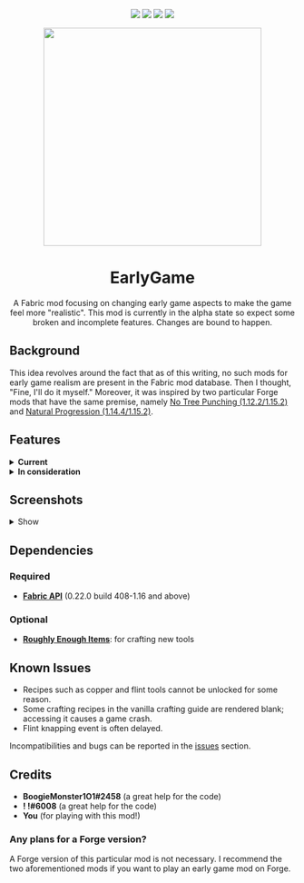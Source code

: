 <p align="center">
<a href="https://github.com/JayCeeCreates/earlygame/blob/master/LICENSE"><img src="https://img.shields.io/github/license/jayceecreates/earlygame?style=for-the-badge"></a>
<img src="https://img.shields.io/badge/mc%20version-1.16.5-brightgreen?style=for-the-badge">
<img src="https://img.shields.io/badge/mod%20version-1.0.0a-yellow?style=for-the-badge">
<a href="https://fabricmc.net"><img src="https://img.shields.io/badge/modloader-fabric-blue?style=for-the-badge"></a>
</p>

<p align="center">
  <img width="384" height="384" src="https://cdn.discordapp.com/attachments/669587583034064919/753223254474227762/icon.png">
</p>

<h1 align="center">EarlyGame</h1>
<p align="center">A Fabric mod focusing on changing early game aspects to make the game feel more "realistic". This mod is currently in the alpha state so expect some broken and incomplete features. Changes are bound to happen.</p>

## Background
This idea revolves around the fact that as of this writing, no such mods for early game realism are present in the Fabric mod database. Then I thought, "Fine, I'll do it myself." Moreover, it was inspired by two particular Forge mods that have the same premise, namely [No Tree Punching (1.12.2/1.15.2)](https://www.curseforge.com/minecraft/mc-mods/no-tree-punching) and [Natural Progression (1.14.4/1.15.2)](https://www.curseforge.com/minecraft/mc-mods/natural-progressions).

## Features
<details><summary><b>Current</b></summary>
  
- Removed the most beloved early game feature: punching trees.
- Along with this, stone and wood materials cannot be broken without a proper tool.
- Rocks and sticks are scattered around the world to help you progress.
- Andesite, granite and diorite rock and cobblestone variants complement with stone variants.
- You cannot craft wooden and stone tools.
- Vanilla crafting for planks and sticks are also disabled.
- Flint can be knapped on the stone surface to create flint shards.
- Flint shards can then be crafted into makeshift tools such as a knife, pickaxe, axe, and saw.
- There's a new mineral: copper!
- Copper tools are tiered exactly with stone tools to make it useful for those who use stone tools a lot.
- Copper armor can be crafted for a small but right amount of protection.
- New tools are introduced as well: saws and knives!

</details>
<details><summary><b>In consideration</b></summary>
  
- Taking damage from breaking wooden and stone materials with bare hands
- Rock generation underwater
- Mod configuration
- Wiki

</details>

## Screenshots
<details><summary>Show</summary>
<p align="center">
<img width="640" height="360" src="https://media.discordapp.net/attachments/669587583034064919/760139762442174494/2020-09-28_21.55.43.png">
<img width="640" height="360" src="https://media.discordapp.net/attachments/669587583034064919/760139765323399209/2020-09-28_22.00.46.png">
<img width="640" height="360" src="https://media.discordapp.net/attachments/669587583034064919/760139766770958367/2020-09-28_22.01.32.png">
<img width="640" height="360" src="https://media.discordapp.net/attachments/669587583034064919/760139769786138684/2020-09-28_22.02.04.png">
</p>
</details>

## Dependencies
### Required
- **[Fabric API](https://www.curseforge.com/minecraft/mc-mods/fabric-api)** (0.22.0 build 408-1.16 and above)
### Optional
- **[Roughly Enough Items](https://www.curseforge.com/minecraft/mc-mods/roughly-enough-items)**: for crafting new tools

## Known Issues
- Recipes such as copper and flint tools cannot be unlocked for some reason.
- Some crafting recipes in the vanilla crafting guide are rendered blank; accessing it causes a game crash.
- Flint knapping event is often delayed.

Incompatibilities and bugs can be reported in the [issues](https://github.com/JayCeeCreates/earlygame/issues) section.

## Credits
- **BoogieMonster1O1#2458** (a great help for the code)
- **! !#6008** (a great help for the code)
- **You** (for playing with this mod!)

### Any plans for a Forge version?
A Forge version of this particular mod is not necessary. I recommend the two aforementioned mods if you want to play an early game mod on Forge.